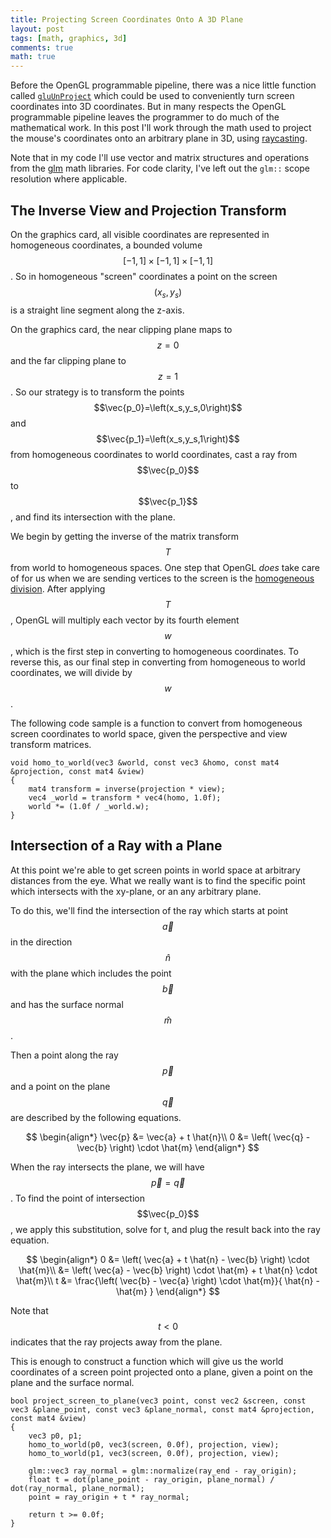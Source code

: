 ```yaml
---
title: Projecting Screen Coordinates Onto A 3D Plane
layout: post
tags: [math, graphics, 3d]
comments: true
math: true
---
```


Before the OpenGL programmable pipeline, there was a nice little function called [`gluUnProject`](http://nehe.gamedev.net/article/using_gluunproject/16013/) which could be used to conveniently turn screen coordinates into 3D coordinates. But in many respects the OpenGL programmable pipeline leaves the programmer to do much of the mathematical work. In this post I'll work through the math used to project the mouse's coordinates onto an arbitrary plane in 3D, using [raycasting](https://en.wikipedia.org/wiki/Ray_casting).

Note that in my code I'll use vector and matrix structures and operations from the [glm](http://glm.g-truc.net/0.9.7/index.html) math libraries. For code clarity, I've left out the `glm::` scope resolution where applicable.


## The Inverse View and Projection Transform

On the graphics card, all visible coordinates are represented in homogeneous coordinates, a bounded volume $$\left[-1,1\right]\times\left[-1,1\right]\times\left[-1,1\right]$$. So in homogeneous "screen" coordinates a point on the screen $$\left(x_s,y_s\right)$$ is a straight line segment along the z-axis.

On the graphics card, the near clipping plane maps to $$z=0$$ and the far clipping plane to $$z=1$$. So our strategy is to transform the points $$\vec{p_0}=\left(x_s,y_s,0\right)$$ and $$\vec{p_1}=\left(x_s,y_s,1\right)$$ from homogeneous coordinates to world coordinates, cast a ray from $$\vec{p_0}$$ to $$\vec{p_1}$$, and find its intersection with the plane.

We begin by getting the inverse of the matrix transform $$T$$ from world to homogeneous spaces. One step that OpenGL *does* take care of for us when we are sending vertices to the screen is the [homogeneous division](https://en.wikipedia.org/wiki/Homogeneous_coordinates). After applying $$T$$, OpenGL will multiply each vector by its fourth element $$w$$, which is the first step in converting to homogeneous coordinates. To reverse this, as our final step in converting from homogeneous to world coordinates, we will divide by $$w$$.

The following code sample is a function to convert from homogeneous screen coordinates to world space, given the perspective and view transform matrices.

    void homo_to_world(vec3 &world, const vec3 &homo, const mat4 &projection, const mat4 &view)
    {
        mat4 transform = inverse(projection * view);
        vec4 _world = transform * vec4(homo, 1.0f);
        world *= (1.0f / _world.w);
    }


## Intersection of a Ray with a Plane

At this point we're able to get screen points in world space at arbitrary distances from the eye. What we really want is to find the specific point which intersects with the xy-plane, or an any arbitrary plane.

To do this, we'll find the intersection of the ray which starts at point $$\vec{a}$$ in the direction $$\hat{n}$$ with the plane which includes the point $$\vec{b}$$ and has the surface normal $$\hat{m}$$.

Then a point along the ray $$\vec{p}$$ and a point on the plane $$\vec{q}$$ are described by the following equations.

$$
\begin{align*}
    \vec{p} &= \vec{a} + t \hat{n}\\
    0 &= \left( \vec{q} - \vec{b} \right) \cdot \hat{m}
\end{align*}
$$

When the ray intersects the plane, we will have $$\vec{p} = \vec{q}$$. To find the point of intersection $$\vec{p_0}$$, we apply this substitution, solve for t, and plug the result back into the ray equation.

$$
\begin{align*}
    0 &= \left( \vec{a} + t \hat{n} - \vec{b} \right) \cdot \hat{m}\\
      &= \left( \vec{a} - \vec{b} \right) \cdot \hat{m} + t \hat{n} \cdot \hat{m}\\
    t &= \frac{\left( \vec{b} - \vec{a} \right) \cdot \hat{m}}{ \hat{n} - \hat{m} }
\end{align*}
$$

Note that $$t < 0$$ indicates that the ray projects away from the plane.

This is enough to construct a function which will give us the world coordinates of a screen point projected onto a plane, given a point on the plane and the surface normal.

    bool project_screen_to_plane(vec3 point, const vec2 &screen, const vec3 &plane_point, const vec3 &plane_normal, const mat4 &projection, const mat4 &view)
    {
        vec3 p0, p1;
        homo_to_world(p0, vec3(screen, 0.0f), projection, view);
        homo_to_world(p1, vec3(screen, 0.0f), projection, view);

        glm::vec3 ray_normal = glm::normalize(ray_end - ray_origin);
        float t = dot(plane_point - ray_origin, plane_normal) / dot(ray_normal, plane_normal);
        point = ray_origin + t * ray_normal;

        return t >= 0.0f;
    }